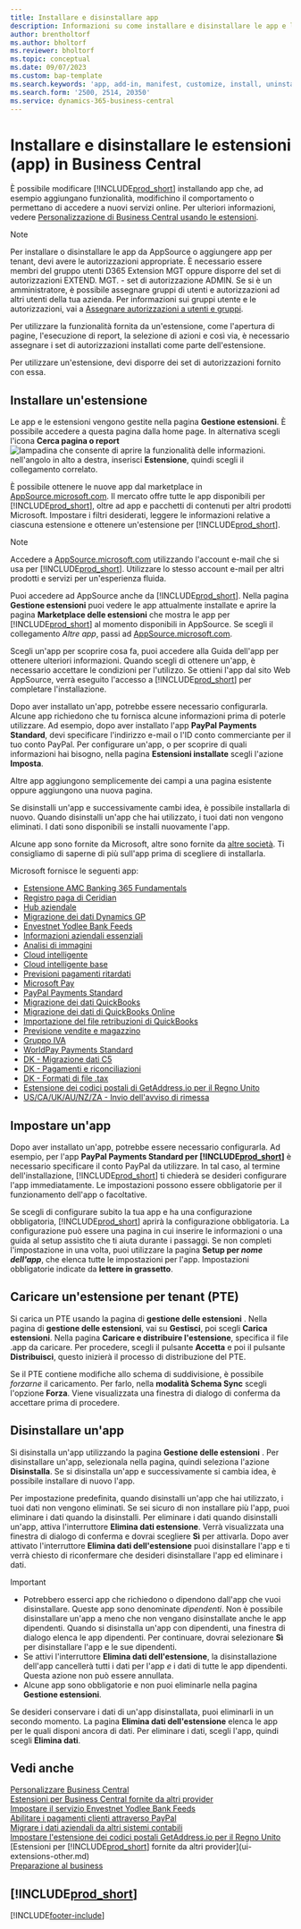 ```yaml
---
title: Installare e disinstallare app
description: Informazioni su come installare e disinstallare le app e le estensioni in Business Central.
author: brentholtorf
ms.author: bholtorf
ms.reviewer: bholtorf
ms.topic: conceptual
ms.date: 09/07/2023
ms.custom: bap-template
ms.search.keywords: 'app, add-in, manifest, customize, install, uninstall'
ms.search.form: '2500, 2514, 20350'
ms.service: dynamics-365-business-central
---
```


# Installare e disinstallare le estensioni (app) in Business Central

È possibile modificare [!INCLUDE[prod_short](includes/prod_short.md)] installando app che, ad esempio aggiungano funzionalità, modifichino il comportamento o permettano di accedere a nuovi servizi online. Per ulteriori informazioni, vedere [Personalizzazione di Business Central usando le estensioni](ui-extensions.md).

> [!NOTE]
> Per installare o disinstallare le app da AppSource o aggiungere app per tenant, devi avere le autorizzazioni appropriate. È necessario essere membri del gruppo utenti D365 Extension MGT oppure disporre del set di autorizzazioni EXTEND. MGT. - set di autorizzazione ADMIN. Se si è un amministratore, è possibile assegnare gruppi di utenti e autorizzazioni ad altri utenti della tua azienda. Per informazioni sui gruppi utente e le autorizzazioni, vai a [Assegnare autorizzazioni a utenti e gruppi](ui-define-granular-permissions.md).
>
> Per utilizzare la funzionalità fornita da un'estensione, come l'apertura di pagine, l'esecuzione di report, la selezione di azioni e così via, è necessario assegnare i set di autorizzazioni installati come parte dell'estensione.

Per utilizzare un'estensione, devi disporre dei set di autorizzazioni fornito con essa.

## <a name="install"></a>Installare un'estensione

Le app e le estensioni vengono gestite nella pagina **Gestione estensioni**. È possibile accedere a questa pagina dalla home page. In alternativa scegli l'icona **Cerca pagina o report** ![lampadina che consente di aprire la funzionalità delle informazioni.](media/ui-search/search_small.png "Informazioni sull'operazione che si desidera eseguire") nell'angolo in alto a destra, inserisci **Estensione**, quindi scegli il collegamento correlato.  

È possibile ottenere le nuove app dal marketplace in [AppSource.microsoft.com](https://go.microsoft.com/fwlink/?linkid=2081646). Il mercato offre tutte le app disponibili per [!INCLUDE[prod_short](includes/prod_short.md)], oltre ad app e pacchetti di contenuti per altri prodotti Microsoft. Impostare i filtri desiderati, leggere le informazioni relative a ciascuna estensione e ottenere un'estensione per [!INCLUDE[prod_short](includes/prod_short.md)].  

> [!NOTE]  
> Accedere a [AppSource.microsoft.com](https://appsource.microsoft.com/) utilizzando l'account e-mail che si usa per [!INCLUDE[prod_short](includes/prod_short.md)]. Utilizzare lo stesso account e-mail per altri prodotti e servizi per un'esperienza fluida.  

Puoi accedere ad AppSource anche da [!INCLUDE[prod_short](includes/prod_short.md)]. Nella pagina **Gestione estensioni** puoi vedere le app attualmente installate e aprire la pagina **Marketplace delle estensioni** che mostra le app per [!INCLUDE[prod_short](includes/prod_short.md)] al momento disponibili in AppSource. Se scegli il collegamento *Altre app*, passi ad [AppSource.microsoft.com](https://go.microsoft.com/fwlink/?linkid=2081646).  

Scegli un'app per scoprire cosa fa, puoi accedere alla Guida dell'app per ottenere ulteriori informazioni. Quando scegli di ottenere un'app, è necessario accettare le condizioni per l'utilizzo. Se ottieni l'app dal sito Web AppSource, verrà eseguito l'accesso a [!INCLUDE[prod_short](includes/prod_short.md)] per completare l'installazione.  

Dopo aver installato un'app, potrebbe essere necessario configurarla. Alcune app richiedono che tu fornisca alcune informazioni prima di poterle utilizzare. Ad esempio, dopo aver installato l'app **PayPal Payments Standard**, devi specificare l'indirizzo e-mail o l'ID conto commerciante per il tuo conto PayPal. Per configurare un'app, o per scoprire di quali informazioni hai bisogno, nella pagina **Estensioni installate** scegli l'azione **Imposta**.  

Altre app aggiungono semplicemente dei campi a una pagina esistente oppure aggiungono una nuova pagina.

Se disinstalli un'app e successivamente cambi idea, è possibile installarla di nuovo. Quando disinstalli un'app che hai utilizzato, i tuoi dati non vengono eliminati. I dati sono disponibili se installi nuovamente l'app.

Alcune app sono fornite da Microsoft, altre sono fornite da [altre società](ui-extensions-other.md). Ti consigliamo di saperne di più sull'app prima di scegliere di installarla.

Microsoft fornisce le seguenti app:

* [Estensione AMC Banking 365 Fundamentals](ui-extensions-amc-banking.md)
* [Registro paga di Ceridian](ui-extensions-ceridian-payroll.md)
* [Hub aziendale](ui-extensions-company-hub.md)  
* [Migrazione dei dati Dynamics GP](ui-extensions-dynamicsgp-data-migration.md)
* [Envestnet Yodlee Bank Feeds](ui-extensions-yodlee-bank-feeds.md)
* [Informazioni aziendali essenziali](ui-extensions-essential-business-insights.md)
* [Analisi di immagini](ui-extensions-image-analyzer.md)
* [Cloud intelligente](ui-extensions-data-replication.md)
* [Cloud intelligente base](ui-extensions-intelligent-cloud.md)  
* [Previsioni pagamenti ritardati](ui-extensions-late-payment-prediction.md)
* [Microsoft Pay](ui-extensions-microsoft-pay-payments.md)
* [PayPal Payments Standard](ui-extensions-paypal-payments-standard.md)
* [Migrazione dei dati QuickBooks](ui-extensions-quickbooks-data-migration.md)
* [Migrazione dei dati di QuickBooks Online](ui-extensions-quickbooks-online-data-migration.md)
* [Importazione del file retribuzioni di QuickBooks](ui-extensions-quickbooks-payroll.md)
* [Previsione vendite e magazzino](ui-extensions-sales-forecast.md)
* [Gruppo IVA](ui-extensions-vat-group.md)
* [WorldPay Payments Standard](ui-extensions-worldpay-payments-standard.md)
* [DK - Migrazione dati C5](ui-extensions-c5-data-migration.md)
* [DK - Pagamenti e riconciliazioni](ui-extensions-payments-reconciliation-formats-dk.md)
* [DK - Formati di file .tax](ui-extensions-tax-file-formats-dk.md)
* [Estensione dei codici postali di GetAddress.io per il Regno Unito](LocalFunctionality/UnitedKingdom/ui-extensions-getaddressio.md)  
* [US/CA/UK/AU/NZ/ZA - Invio dell'avviso di rimessa](ui-extensions-send-remittance-advice.md)

## Impostare un'app

Dopo aver installato un'app, potrebbe essere necessario configurarla. Ad esempio, per l'app **PayPal Payments Standard per [!INCLUDE[prod_short](includes/prod_short.md)]** è necessario specificare il conto PayPal da utilizzare. In tal caso, al termine dell'installazione, [!INCLUDE[prod_short](includes/prod_short.md)] ti chiederà se desideri configurare l'app immediatamente. Le impostazioni possono essere obbligatorie per il funzionamento dell'app o facoltative.

Se scegli di configurare subito la tua app e ha una configurazione obbligatoria, [!INCLUDE[prod_short](includes/prod_short.md)] aprirà la configurazione obbligatoria. La configurazione può essere una pagina in cui inserire le informazioni o una guida al setup assistito che ti aiuta durante i passaggi. Se non completi l'impostazione in una volta, puoi utilizzare la pagina **Setup per _nome dell'app_**, che elenca tutte le impostazioni per l'app. Impostazioni obbligatorie indicate da **lettere in grassetto**.

## Caricare un'estensione per tenant (PTE)

Si carica un PTE usando la pagina di **gestione delle estensioni** . Nella pagina di **gestione delle estensioni**, vai su **Gestisci**, poi scegli **Carica estensioni**. Nella pagina **Caricare e distribuire l'estensione**, specifica il file .app da caricare. Per procedere, scegli il pulsante **Accetta** e poi il pulsante **Distribuisci**, questo inizierà il processo di distribuzione del PTE.

Se il PTE contiene modifiche allo schema di suddivisione, è possibile *forzarne* il caricamento. Per farlo, nella **modalità Schema Sync** scegli l'opzione **Forza**. Viene visualizzata una finestra di dialogo di conferma da accettare prima di procedere.  

## Disinstallare un'app

Si disinstalla un'app utilizzando la pagina **Gestione delle estensioni** . Per disinstallare un'app, selezionala nella pagina, quindi seleziona l'azione **Disinstalla**. Se si disinstalla un'app e successivamente si cambia idea, è possibile installare di nuovo l'app.

Per impostazione predefinita, quando disinstalli un'app che hai utilizzato, i tuoi dati non vengono eliminati. Se sei sicuro di non installare più l'app, puoi eliminare i dati quando la disinstalli. Per eliminare i dati quando disinstalli un'app, attiva l'interruttore **Elimina dati estensione**. Verrà visualizzata una finestra di dialogo di conferma e dovrai scegliere **Sì** per attivarla. Dopo aver attivato l'interruttore **Elimina dati dell'estensione** puoi disinstallare l'app e ti verrà chiesto di riconfermare che desideri disinstallare l'app ed eliminare i dati.

> [!IMPORTANT]  
> * Potrebbero esserci app che richiedono o dipendono dall'app che vuoi disinstallare. Queste app sono denominate *dipendenti*. Non è possibile disinstallare un'app a meno che non vengano disinstallate anche le app dipendenti. Quando si disinstalla un'app con dipendenti, una finestra di dialogo elenca le app dipendenti. Per continuare, dovrai selezionare **Sì** per disinstallare l'app e le sue dipendenti.
> * Se attivi l'interruttore **Elimina dati dell'estensione**, la disinstallazione dell'app cancellerà tutti i dati per l'app *e* i dati di tutte le app dipendenti. Questa azione non può essere annullata.
> * Alcune app sono obbligatorie e non puoi eliminarle nella pagina **Gestione estensioni**.  

Se desideri conservare i dati di un'app disinstallata, puoi eliminarli in un secondo momento. La pagina **Elimina dati dell'estensione** elenca le app per le quali disponi ancora di dati. Per eliminare i dati, scegli l'app, quindi scegli **Elimina dati**. 

## Vedi anche

[Personalizzare Business Central](ui-customizing-overview.md)  
[Estensioni per Business Central fornite da altri provider](ui-extensions-other.md)  
[Impostare il servizio Envestnet Yodlee Bank Feeds](bank-how-setup-bank-statement-service.md)  
[Abilitare i pagamenti clienti attraverso PayPal](sales-how-enable-payment-service-extensions.md)  
[Migrare i dati aziendali da altri sistemi contabili](across-import-data-configuration-packages.md)  
[Impostare l'estensione dei codici postali GetAddress.io per il Regno Unito](LocalFunctionality/UnitedKingdom/uk-setup-postal-code-service.md)  
[Estensioni per [!INCLUDE[prod_short](includes/prod_short.md)] fornite da altri provider](ui-extensions-other.md)  
[Preparazione al business](ui-get-ready-business.md)  

## [!INCLUDE[prod_short](includes/free_trial_md.md)]  


[!INCLUDE[footer-include](includes/footer-banner.md)]
